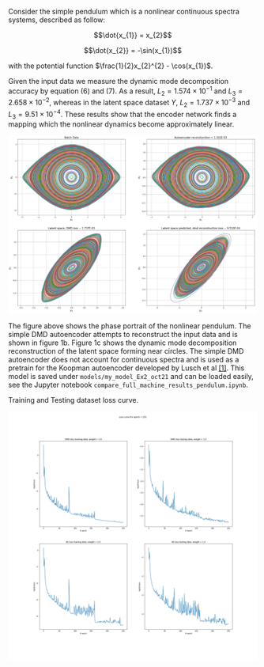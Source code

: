 Consider the simple pendulum which is a nonlinear continuous spectra systems, described as follow: 
 
$$\dot{x_{1}} = x_{2}$$
    
$$\dot{x_{2}} = -\sin(x_{1})$$

with the potential function $\frac{1}{2}x_{2}^{2} - \cos(x_{1})$.

Given the input data we measure the dynamic mode decomposition accuracy by equation (6) and (7). As a result, $L_{2} = 1.574 × 10^{-1}$ and $L_{3} = 2.658 × 10^{-2}$, whereas in the latent space dataset $Y$, $L_{2} =  1.737 × 10^{-3}$ and $L_{3} = 9.51 × 10^{-4}$. These results show that the encoder network finds a mapping which the nonlinear dynamics become approximately linear. 

![](images/figure3.png)

The figure above shows the phase portrait of the nonlinear pendulum. The simple DMD autoencoder attempts to reconstruct the input data and is shown in figure 1b. Figure 1c shows the dynamic mode decomposition reconstruction of the latent space forming near circles. The simple DMD autoencoder does not account for continuous spectra and is used as a pretrain for the Koopman autoencoder developed by Lusch et al [[1]]((https://arxiv.org/pdf/1712.09707.pdf)). This model is saved under `models/my_model_Ex2_oct21` and can be loaded easily, see the Jupyter notebook `compare_full_machine_results_pendulum.ipynb`. 


Training and Testing dataset loss curve.

![](images/loss_curve_at_250epoch_pen.png)

 